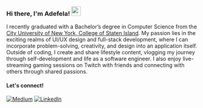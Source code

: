 ### Hi there, I'm Adefela! <img src="https://emojis.slackmojis.com/emojis/images/1536351075/4594/blob-wave.gif" width="25"/>


I recently graduated with a Bachelor’s degree in Computer Science from the [City University of New York, College of Staten Island](https://www.csi.cuny.edu/). My passion lies in the exciting realms of UI/UX design and full-stack development, where I can incorporate problem-solving, creativity, and design into an application itself. Outside of coding, I create and share lifestyle content, vlogging my journey through self-development and life as a software engineer. I also enjoy live-streaming gaming sessions on Twitch with friends and connecting with others through shared passions.

#### Let's connect!
[<img alt="Medium" src="https://img.shields.io/badge/Medium-%23000000.svg?&style=for-the-badge&logo=Medium&logoColor=white" />](https://medium.com/@adefelafakorode)
[<img alt="LinkedIn" src="https://img.shields.io/badge/LinkedIn-%230E76A8.svg?&style=for-the-badge&logo=LinkedIn&logoColor=white" />](https://www.linkedin.com/in/adefelafakorode/)
